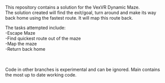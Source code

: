 This repository contains a solution for the VexVR Dynamic Maze. <br>
The solution created will find the exit/goal, turn around and make its way back home using the fastest route. It will map this route back. <br>

The tasks attempted include: <br>
-Escape Maze <br>
-Find quickest route out of the maze <br>
-Map the maze <br>
-Return back home <br>

<br><br>
Code in other branches is experimental and can be ignored. Main contains the most up to date working code.
